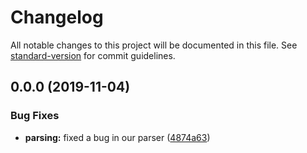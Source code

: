 # Changelog

All notable changes to this project will be documented in this file. See [standard-version](https://github.com/conventional-changelog/standard-version) for commit guidelines.

## 0.0.0 (2019-11-04)


### Bug Fixes

* **parsing:** fixed a bug in our parser ([4874a63](https://github.com/rotem1988/angular-standard-version/commit/4874a6304a798318c4f2683a4293699287b1a247))

